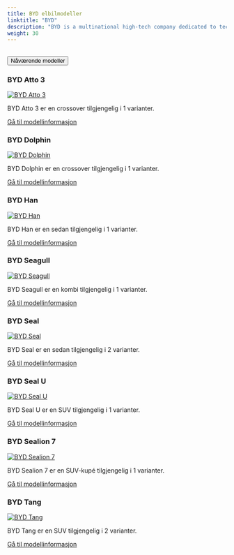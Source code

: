 ```yaml
---
title: BYD elbilmodeller
linktitle: "BYD"
description: "BYD is a multinational high-tech company dedicated to technological innovations for a better life. BYD operates in four industries, including automotive, electronics, new energy and rail. "
weight: 30
---
```

<!-- markdownlint-disable MD033 -->
<!-- markdownlint-disable MD010 -->


<div class="accordion" id="accordionPanelsStayOpenExample">
    <div class="accordion-item">
        <h2 class="accordion-header">
            <button class="accordion-button" type="button" data-bs-toggle="collapse" data-bs-target="#panelsStayOpen-collapseOne" aria-expanded="true" aria-controls="panelsStayOpen-collapseOne">
                        Nåværende modeller
            </button>
        </h2>
        <div id="panelsStayOpen-collapseOne" class="accordion-collapse collapse show">
            <div class="accordion-body">
    <div class="container p-3 mb-4 bg-body-tertiary rounded border">
        <h3>BYD Atto 3</h3>
        <div class="row">
            <div class="col col-12 col-md-6">
                <a href="atto_3">
                    <img src="https://media.evkx.net/multimedia/models/byd/atto_3/atto_3/main_1_st.jpg" class="img-fluid" alt="BYD Atto 3" >
                </a>
            </div>
            <div class="col col-12 col-md-6"><p>
BYD Atto 3 er en crossover tilgjengelig i 1 varianter.
</p>
	<a href="atto_3/" class="btn btn-outline-primary" role="button">Gå til modellinformasjon</a>
		</div>
	</div>
</div>
    <div class="container p-3 mb-4 bg-body-tertiary rounded border">
        <h3>BYD Dolphin</h3>
        <div class="row">
            <div class="col col-12 col-md-6">
                <a href="dolphin">
                    <img src="https://media.evkx.net/multimedia/models/byd/dolphin/dolphin_60.4kwh/main_1_st.jpg" class="img-fluid" alt="BYD Dolphin" >
                </a>
            </div>
            <div class="col col-12 col-md-6"><p>
BYD Dolphin er en crossover tilgjengelig i 1 varianter.
</p>
	<a href="dolphin/" class="btn btn-outline-primary" role="button">Gå til modellinformasjon</a>
		</div>
	</div>
</div>
    <div class="container p-3 mb-4 bg-body-tertiary rounded border">
        <h3>BYD Han</h3>
        <div class="row">
            <div class="col col-12 col-md-6">
                <a href="han">
                    <img src="https://media.evkx.net/multimedia/models/byd/han/han/main_1_st.jpg" class="img-fluid" alt="BYD Han" >
                </a>
            </div>
            <div class="col col-12 col-md-6"><p>
BYD Han er en sedan tilgjengelig i 1 varianter.
</p>
	<a href="han/" class="btn btn-outline-primary" role="button">Gå til modellinformasjon</a>
		</div>
	</div>
</div>
    <div class="container p-3 mb-4 bg-body-tertiary rounded border">
        <h3>BYD Seagull</h3>
        <div class="row">
            <div class="col col-12 col-md-6">
                <a href="seagull">
                    <img src="https://media.evkx.net/multimedia/models/byd/seagull/seagull_38kwh/main_1_st.jpg" class="img-fluid" alt="BYD Seagull" >
                </a>
            </div>
            <div class="col col-12 col-md-6"><p>
BYD Seagull er en kombi tilgjengelig i 1 varianter.
</p>
	<a href="seagull/" class="btn btn-outline-primary" role="button">Gå til modellinformasjon</a>
		</div>
	</div>
</div>
    <div class="container p-3 mb-4 bg-body-tertiary rounded border">
        <h3>BYD Seal</h3>
        <div class="row">
            <div class="col col-12 col-md-6">
                <a href="seal">
                    <img src="https://media.evkx.net/multimedia/models/byd/seal/seal_awd/main_1_st.jpg" class="img-fluid" alt="BYD Seal" >
                </a>
            </div>
            <div class="col col-12 col-md-6"><p>
BYD Seal er en sedan tilgjengelig i 2 varianter.
</p>
	<a href="seal/" class="btn btn-outline-primary" role="button">Gå til modellinformasjon</a>
		</div>
	</div>
</div>
    <div class="container p-3 mb-4 bg-body-tertiary rounded border">
        <h3>BYD Seal U</h3>
        <div class="row">
            <div class="col col-12 col-md-6">
                <a href="seal_u">
                    <img src="https://media.evkx.net/multimedia/models/byd/seal_u/seal_u_design/main_1_st.jpg" class="img-fluid" alt="BYD Seal U" >
                </a>
            </div>
            <div class="col col-12 col-md-6"><p>
BYD Seal U er en SUV tilgjengelig i 1 varianter.
</p>
	<a href="seal_u/" class="btn btn-outline-primary" role="button">Gå til modellinformasjon</a>
		</div>
	</div>
</div>
    <div class="container p-3 mb-4 bg-body-tertiary rounded border">
        <h3>BYD Sealion 7</h3>
        <div class="row">
            <div class="col col-12 col-md-6">
                <a href="sealion_7">
                    <img src="https://media.evkx.net/multimedia/models/byd/sealion_7/sealion_7_excellence/main_1_st.jpg" class="img-fluid" alt="BYD Sealion 7" >
                </a>
            </div>
            <div class="col col-12 col-md-6"><p>
BYD Sealion 7 er en SUV-kupé tilgjengelig i 1 varianter.
</p>
	<a href="sealion_7/" class="btn btn-outline-primary" role="button">Gå til modellinformasjon</a>
		</div>
	</div>
</div>
    <div class="container p-3 mb-4 bg-body-tertiary rounded border">
        <h3>BYD Tang</h3>
        <div class="row">
            <div class="col col-12 col-md-6">
                <a href="tang">
                    <img src="https://media.evkx.net/multimedia/models/byd/tang/tang_ev600/main_1_st.jpg" class="img-fluid" alt="BYD Tang" >
                </a>
            </div>
            <div class="col col-12 col-md-6"><p>
BYD Tang er en SUV tilgjengelig i 2 varianter.
</p>
	<a href="tang/" class="btn btn-outline-primary" role="button">Gå til modellinformasjon</a>
		</div>
	</div>
</div>
        </div>
    </div>
</div></div>
